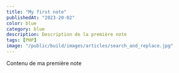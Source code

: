 ```yaml
---
title: "My first note"
publishedAt: "2023-20-02"
color: blue
category: blue
description: Description de la première note
tags: [PHP]
image: "/public/build/images/articles/search_and_replace.jpg"
---
```


Contenu de ma première note
